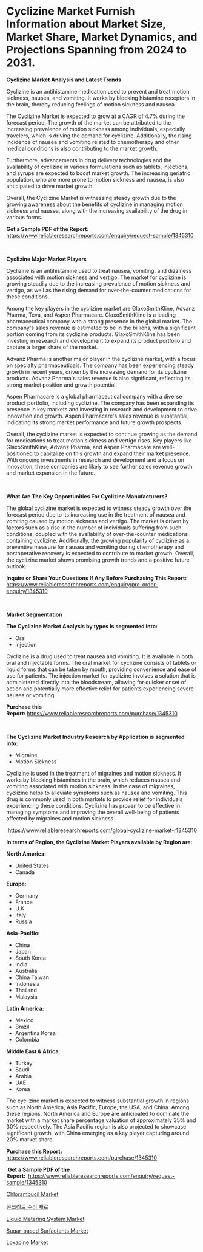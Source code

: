 <p><h1>Cyclizine Market Furnish Information about Market Size, Market Share, Market Dynamics, and Projections Spanning from 2024 to 2031.</h1></p><p><strong>Cyclizine Market Analysis and Latest Trends</strong></p>
<p><p>Cyclizine is an antihistamine medication used to prevent and treat motion sickness, nausea, and vomiting. It works by blocking histamine receptors in the brain, thereby reducing feelings of motion sickness and nausea.</p><p>The Cyclizine Market is expected to grow at a CAGR of 4.7% during the forecast period. The growth of the market can be attributed to the increasing prevalence of motion sickness among individuals, especially travelers, which is driving the demand for cyclizine. Additionally, the rising incidence of nausea and vomiting related to chemotherapy and other medical conditions is also contributing to the market growth.</p><p>Furthermore, advancements in drug delivery technologies and the availability of cyclizine in various formulations such as tablets, injections, and syrups are expected to boost market growth. The increasing geriatric population, who are more prone to motion sickness and nausea, is also anticipated to drive market growth.</p><p>Overall, the Cyclizine Market is witnessing steady growth due to the growing awareness about the benefits of cyclizine in managing motion sickness and nausea, along with the increasing availability of the drug in various forms.</p></p>
<p><strong>Get a Sample PDF of the Report:&nbsp;</strong> <a href="https://www.reliableresearchreports.com/enquiry/request-sample/1345310">https://www.reliableresearchreports.com/enquiry/request-sample/1345310</a></p>
<p>&nbsp;</p>
<p><strong>Cyclizine Major Market Players</strong></p>
<p><p>Cyclizine is an antihistamine used to treat nausea, vomiting, and dizziness associated with motion sickness and vertigo. The market for cyclizine is growing steadily due to the increasing prevalence of motion sickness and vertigo, as well as the rising demand for over-the-counter medications for these conditions.</p><p>Among the key players in the cyclizine market are GlaxoSmithKline, Advanz Pharma, Teva, and Aspen Pharmacare. GlaxoSmithKline is a leading pharmaceutical company with a strong presence in the global market. The company's sales revenue is estimated to be in the billions, with a significant portion coming from its cyclizine products. GlaxoSmithKline has been investing in research and development to expand its product portfolio and capture a larger share of the market.</p><p>Advanz Pharma is another major player in the cyclizine market, with a focus on specialty pharmaceuticals. The company has been experiencing steady growth in recent years, driven by the increasing demand for its cyclizine products. Advanz Pharma's sales revenue is also significant, reflecting its strong market position and growth potential.</p><p>Aspen Pharmacare is a global pharmaceutical company with a diverse product portfolio, including cyclizine. The company has been expanding its presence in key markets and investing in research and development to drive innovation and growth. Aspen Pharmacare's sales revenue is substantial, indicating its strong market performance and future growth prospects.</p><p>Overall, the cyclizine market is expected to continue growing as the demand for medications to treat motion sickness and vertigo rises. Key players like GlaxoSmithKline, Advanz Pharma, and Aspen Pharmacare are well-positioned to capitalize on this growth and expand their market presence. With ongoing investments in research and development and a focus on innovation, these companies are likely to see further sales revenue growth and market expansion in the future.</p></p>
<p>&nbsp;</p>
<p><strong>What Are The Key Opportunities For Cyclizine Manufacturers?</strong></p>
<p><p>The global cyclizine market is expected to witness steady growth over the forecast period due to its increasing use in the treatment of nausea and vomiting caused by motion sickness and vertigo. The market is driven by factors such as a rise in the number of individuals suffering from such conditions, coupled with the availability of over-the-counter medications containing cyclizine. Additionally, the growing popularity of cyclizine as a preventive measure for nausea and vomiting during chemotherapy and postoperative recovery is expected to contribute to market growth. Overall, the cyclizine market shows promising growth trends and a positive future outlook.</p></p>
<p><strong>Inquire or Share Your Questions If Any Before Purchasing This Report:</strong> <a href="https://www.reliableresearchreports.com/enquiry/pre-order-enquiry/1345310">https://www.reliableresearchreports.com/enquiry/pre-order-enquiry/1345310</a></p>
<p>&nbsp;</p>
<p><strong>Market Segmentation</strong></p>
<p><strong>The Cyclizine Market Analysis by types is segmented into:</strong></p>
<p><ul><li>Oral</li><li>Injection</li></ul></p>
<p><p>Cyclizine is a drug used to treat nausea and vomiting. It is available in both oral and injectable forms. The oral market for cyclizine consists of tablets or liquid forms that can be taken by mouth, providing convenience and ease of use for patients. The injection market for cyclizine involves a solution that is administered directly into the bloodstream, allowing for quicker onset of action and potentially more effective relief for patients experiencing severe nausea or vomiting.</p></p>
<p><strong>Purchase this Report:&nbsp;</strong><a href="https://www.reliableresearchreports.com/purchase/1345310">https://www.reliableresearchreports.com/purchase/1345310</a></p>
<p>&nbsp;</p>
<p><strong>The Cyclizine Market Industry Research by Application is segmented into:</strong></p>
<p><ul><li>Migraine</li><li>Motion Sickness</li></ul></p>
<p><p>Cyclizine is used in the treatment of migraines and motion sickness. It works by blocking histamines in the brain, which reduces nausea and vomiting associated with motion sickness. In the case of migraines, cyclizine helps to alleviate symptoms such as nausea and vomiting. This drug is commonly used in both markets to provide relief for individuals experiencing these conditions. Cyclizine has proven to be effective in managing symptoms and improving the overall well-being of patients affected by migraines and motion sickness.</p></p>
<p><a href="https://www.reliableresearchreports.com/global-cyclizine-market-r1345310">&nbsp;https://www.reliableresearchreports.com/global-cyclizine-market-r1345310</a></p>
<p><strong>In terms of Region, the Cyclizine Market Players available by Region are:</strong></p>
<p>
    <p> <strong> North America: </strong>
        <ul>
            <li>United States</li>
            <li>Canada</li>
        </ul>
        </p> 
    <p> <strong> Europe: </strong>
        <ul>
            <li>Germany</li>
            <li>France</li>
            <li>U.K.</li>
            <li>Italy</li>
            <li>Russia</li>
        </ul>
        </p> 
    <p> <strong> Asia-Pacific: </strong>
        <ul>
            <li>China</li>
            <li>Japan</li>
            <li>South Korea</li>
            <li>India</li>
            <li>Australia</li>
            <li>China Taiwan</li>
            <li>Indonesia</li>
            <li>Thailand</li>
            <li>Malaysia</li>
        </ul>
        </p> 
    <p> <strong> Latin America: </strong>
        <ul>
            <li>Mexico</li>
            <li>Brazil</li>
            <li>Argentina Korea</li>
            <li>Colombia</li>
        </ul>
        </p> 
    <p> <strong> Middle East & Africa: </strong>
        <ul>
            <li>Turkey</li>
            <li>Saudi</li>
            <li>Arabia</li>
            <li>UAE</li>
            <li>Korea</li>
        </ul>
    </p>
    </p>
<p><p>The cyclizine market is expected to witness substantial growth in regions such as North America, Asia Pacific, Europe, the USA, and China. Among these regions, North America and Europe are anticipated to dominate the market with a market share percentage valuation of approximately 35% and 30% respectively. The Asia Pacific region is also projected to showcase significant growth, with China emerging as a key player capturing around 20% market share.</p></p>
<p><strong>Purchase this Report: </strong><a href="https://www.reliableresearchreports.com/purchase/1345310">https://www.reliableresearchreports.com/purchase/1345310</a></p>
<p>&nbsp;<strong>Get a Sample PDF of the Report:&nbsp;&nbsp;</strong><a href="https://www.reliableresearchreports.com/enquiry/request-sample/1345310">https://www.reliableresearchreports.com/enquiry/request-sample/1345310</a></p>
<p><strong></strong></p>
<p><p><a href="https://github.com/pizolina/Market-Research-Report-List-4/blob/main/chlorambucil-market.md">Chlorambucil Market</a></p><p><a href="https://github.com/solomonbode85/Market-Research-Report-List-1/blob/main/107011456212.md">콘크리트 수리 재료</a></p><p><a href="https://www.linkedin.com/pulse/liquid-metering-systemnbspmarket-focuses-market-share-size-projected-yrsqf">Liquid Metering System Market</a></p><p><a href="https://issuu.com/reportprime-2/docs/sugar-based-surfactants-market-size-2030.pptx">Sugar-based Surfactants Market</a></p><p><a href="https://github.com/tamvrosiya/Market-Research-Report-List-4/blob/main/loxapine-market.md">Loxapine Market</a></p></p>